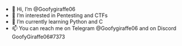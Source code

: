 - 👋 Hi, I’m @Goofygiraffe06
- 👀 I’m interested in Pentesting and CTFs
- 🌱 I’m currently learning Python and C
- 📫 You can reach me on Telegram @Goofygiraffe06
and on Discord GoofyGiraffe06#7373
